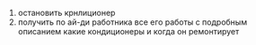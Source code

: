 1. остановить крнлиционер
2. получить по ай-ди работника все его работы с подробным описанием какие кондиционеры и когда он ремонтирует

